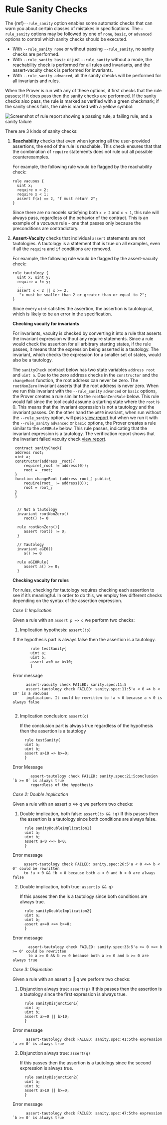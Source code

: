 Rule Sanity Checks
==================

The {ref}`--rule_sanity` option enables some automatic checks that can warn you
about certain classes of mistakes in specifications. The `—rule_sanity` options 
may be followed by one of `none`, `basic`, or `advanced` options to control which sanity checks should be executed.
 * With `--rule_sanity none` or without passing `--rule_sanity`, no sanity checks are performed.
 * With `--rule_sanity basic` or just `--rule_sanity` without a mode, the reachability check is performed for all rules and invariants, and the assert-vacuity check is performed for invariants.
 * With `--rule_sanity advanced`, all the sanity checks will be performed for all invariants and rules.

When the Prover is run with any of these options, it first checks that the rule
passes; if it does pass then the sanity checks are performed.  If the sanity
checks also pass, the rule is marked as verified with a green checkmark; if the
sanity check fails, the rule is marked with a yellow symbol:

![Screenshot of rule report showing a passing rule, a failing rule, and a sanity failure](sanity-icons.png)

There are 3 kinds of sanity checks:

1. **Reachability** checks that even when ignoring all the user-provided
   assertions, the end of the rule is reachable. This check ensures that that
   the combination of `require` statements does not rule out all possible
   counterexamples.

   For example, the following rule would be flagged by the reachability check:
   ```cvl
   rule vacuous {
     uint x;
     require x > 2;
     require x < 1;
     assert f(x) == 2, "f must return 2";
   }
   ```
   Since there are no models satisfying both `x > 2` and `x < 1`, this rule
   will always pass, regardless of the behavior of the contract.  This is an
   example of a *vacuous* rule - one that passes only because the preconditions
   are contradictory.

2. **Assert-Vacuity** checks that individual `assert` statements are not
   tautologies.  A tautology is a statement that is true on all examples, even
   if all the `require` and `if` conditions are removed.

   For example, the following rule would be flagged by the assert-vacuity check:
   
   ```cvl
   rule tautology {
     uint x; uint y;
     require x != y;
     ...
     assert x < 2 || x >= 2,
      "x must be smaller than 2 or greater than or equal to 2";
   }
   ```
  
  
   Since every `uint` satisfies the assertion, the assertion is tautological,
   which is likely to be an error in the specification.
   
   **Checking vacuity for invariants**
   
   For invariants, vacuity is checked by converting it into a rule that asserts the invariant expression without any require statements. Since a rule would check the assertion for all arbitrary starting states, if the rule passes, it means that the expression being asserted is a tautology. The invariant, which checks the expression for a smaller set of states, would also be a tautology.
   
   The `sanityCheck` contract below has two state variables `address root` and `uint a`. Due to the zero address checks in the `constructor` and the `changeRoot` function, the root address can never be zero. The `rootNonZero` invariant asserts that the root address is never zero. When we run this invariant with the `--rule_sanity` `advanced` or `basic` options, the Prover creates a rule similar to the `rootNonZeroRule` below. This rule would fail since the tool could assume a starting state where the `root` is 0. This means that the invariant expression is not a tautology and the invariant passes. On the other hand the `aGE0` invariant, when run without the `--rule_sanity` option, will pass [view report](https://vaas-stg.certora.com/output/11775/871cf37193c75d27542b/?anonymousKey=dde443c4a806021716e863a454561a6ad1543d2e) but when we run it with the `--rule_sanity` `advanced` or `basic` options, the Prover creates a rule similar to the `aGE0Rule` below. This rule passes, indicating that the invariant expression is a tautology. The verification report shows that the invariant failed vacuity check [view report](https://vaas-stg.certora.com/output/11775/4c4cb65f65c75f013c63/?anonymousKey=0b6a843857e6ead8e1bb1f11b984fb6e3e9fb6a8). 

    ```solidity
     contract sanityCheck{
     address root;
     uint a;
     constructor(address _root){
         require(_root != address(0));
         root = _root;
     }
     function changeRoot (address root_) public{
         require(root_ != address(0));
         root = root_;
     }
     }
     ```
   
   
    ```cvl
    
      // Not a tautology
      invariant rootNonZero()
         root() != 0

      rule rootNonZero(){
         assert root() != 0;
      }

      // Tautology
      invariant aGE0()
         a() >= 0

      rule aGE0Rule{
         assert a() >= 0;
      }

    ```
    
    **Checking vacuity for rules**
    
    For rules, checking for tautology requires checking each assertion to see if 
    it’s meaningful. In order to do this, we employ few different checks depending
    on the syntax of the assertion expression.
    
      *Case 1: Implication*
    
      Given a rule with an `assert p => q` we perform two checks:
    
      1. Implication hypothesis: `assert(!p)`
       
      If the hypothesis part is always false then the assertion is a tautology.
      
      ```cvl
              rule testSanity{
              uint a;
              uint b;
              assert a<0 => b<10;
              }
      ```
         
        
      Error message
        
      ```cvl
            assert-vacuity check FAILED: sanity.spec:11:5
            assert-tautology check FAILED: sanity.spec:11:5'a < 0 => b < 10' is a vacuous 
            implication. It could be rewritten to !a < 0 because a < 0 is always false
            
      ```
      
        
    2. Implication conclusion: `assert(q)`
       
       If the conclusion part is always true regardless of the hypothesis then the
       assertion is a tautology
       
        ```cvl
          rule testSanity{
          uint a;
          uint b;
          assert a>10 => b>=0;
          }
        ```
        
      Error Message
        
      ```cvl
              assert-tautology check FAILED: sanity.spec:21:5conclusion `b >= 0` is always true 
              regardless of the hypothesis
      ```
        
   *Case 2: Double Implication*
     
     Given a rule with an assert p <=> q we perform two checks:
     
     1. Double implication, both false: `assert(!p && !q)`
         If this passes then the assertion is a tautology since both conditions are always false.

           ```cvl
             rule sanityDoubleImplication1{
             uint a;
             uint b;
             assert a<0 <=> b<0;
             }
           ```
          
      Error message
           
      ```cvl
           assert-tautology check FAILED: sanity.spec:26:5'a < 0 <=> b < 0' could be rewritten 
           to !a < 0 && !b < 0 because both a < 0 and b < 0 are always false
      ```
           
      2. Double implication, both true: `assert(p && q)`
      
          If this passes then the is a tautology since both conditions are always true.
      
            ```cvl
              rule sanityDoubleImplication2{
              uint a;
              uint b;
              assert a>=0 <=> b>=0;
              }
            ```
           
     Error message
            
     ```cvl
            assert-tautology check FAILED: sanity.spec:33:5'a >= 0 <=> b >= 0' could be rewritten
            to a >= 0 && b >= 0 because both a >= 0 and b >= 0 are always true
     ```
            
   *Case 3: Disjunction*
   
      Given a rule with an assert p || q we perform two checks:
      
      1. Disjunction always true: `assert(p)`
          If this passes then the assertion is a tautology since the first expression is always true.

            ```cvl
              rule sanityDisjunction1{
              uint a;
              uint b;
              assert a>=0 || b>10;
              }
            ```
           
      Error message
            
      ```cvl
            assert-tautology check FAILED: sanity.spec:41:5the expression `a >= 0` is always true
      ```
            
      2. Disjunction always true: `assert(q)`
          
          If this passes then the assertion is a tautology since the second expression is always true.
          
            ```cvl
              rule sanityDisjunction2{
              uint a;
              uint b;
              assert a>10 || b>=0;
              }
            ```
            
      Error message
            
      ```cvl
            assert-tautology check FAILED: sanity.spec:47:5the expression `b >= 0` is always true
      ```

      
       

     
        
        
        
  


